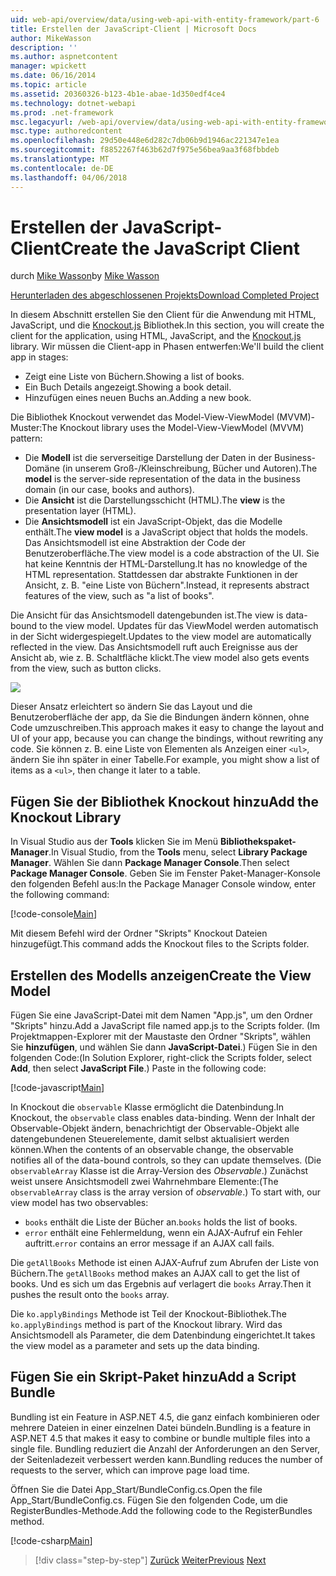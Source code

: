 ```yaml
---
uid: web-api/overview/data/using-web-api-with-entity-framework/part-6
title: Erstellen der JavaScript-Client | Microsoft Docs
author: MikeWasson
description: ''
ms.author: aspnetcontent
manager: wpickett
ms.date: 06/16/2014
ms.topic: article
ms.assetid: 20360326-b123-4b1e-abae-1d350edf4ce4
ms.technology: dotnet-webapi
ms.prod: .net-framework
msc.legacyurl: /web-api/overview/data/using-web-api-with-entity-framework/part-6
msc.type: authoredcontent
ms.openlocfilehash: 29d50e448e6d282c7db06b9d1946ac221347e1ea
ms.sourcegitcommit: f8852267f463b62d7f975e56bea9aa3f68fbbdeb
ms.translationtype: MT
ms.contentlocale: de-DE
ms.lasthandoff: 04/06/2018
---
```

<a name="create-the-javascript-client"></a><span data-ttu-id="e1f1b-102">Erstellen der JavaScript-Client</span><span class="sxs-lookup"><span data-stu-id="e1f1b-102">Create the JavaScript Client</span></span>
====================
<span data-ttu-id="e1f1b-103">durch [Mike Wasson](https://github.com/MikeWasson)</span><span class="sxs-lookup"><span data-stu-id="e1f1b-103">by [Mike Wasson](https://github.com/MikeWasson)</span></span>

[<span data-ttu-id="e1f1b-104">Herunterladen des abgeschlossenen Projekts</span><span class="sxs-lookup"><span data-stu-id="e1f1b-104">Download Completed Project</span></span>](https://github.com/MikeWasson/BookService)

<span data-ttu-id="e1f1b-105">In diesem Abschnitt erstellen Sie den Client für die Anwendung mit HTML, JavaScript, und die [Knockout.js](http://knockoutjs.com/) Bibliothek.</span><span class="sxs-lookup"><span data-stu-id="e1f1b-105">In this section, you will create the client for the application, using HTML, JavaScript, and the [Knockout.js](http://knockoutjs.com/) library.</span></span> <span data-ttu-id="e1f1b-106">Wir müssen die Client-app in Phasen entwerfen:</span><span class="sxs-lookup"><span data-stu-id="e1f1b-106">We'll build the client app in stages:</span></span>

- <span data-ttu-id="e1f1b-107">Zeigt eine Liste von Büchern.</span><span class="sxs-lookup"><span data-stu-id="e1f1b-107">Showing a list of books.</span></span>
- <span data-ttu-id="e1f1b-108">Ein Buch Details angezeigt.</span><span class="sxs-lookup"><span data-stu-id="e1f1b-108">Showing a book detail.</span></span>
- <span data-ttu-id="e1f1b-109">Hinzufügen eines neuen Buchs an.</span><span class="sxs-lookup"><span data-stu-id="e1f1b-109">Adding a new book.</span></span>

<span data-ttu-id="e1f1b-110">Die Bibliothek Knockout verwendet das Model-View-ViewModel (MVVM)-Muster:</span><span class="sxs-lookup"><span data-stu-id="e1f1b-110">The Knockout library uses the Model-View-ViewModel (MVVM) pattern:</span></span>

- <span data-ttu-id="e1f1b-111">Die **Modell** ist die serverseitige Darstellung der Daten in der Business-Domäne (in unserem Groß-/Kleinschreibung, Bücher und Autoren).</span><span class="sxs-lookup"><span data-stu-id="e1f1b-111">The **model** is the server-side representation of the data in the business domain (in our case, books and authors).</span></span>
- <span data-ttu-id="e1f1b-112">Die **Ansicht** ist die Darstellungsschicht (HTML).</span><span class="sxs-lookup"><span data-stu-id="e1f1b-112">The **view** is the presentation layer (HTML).</span></span>
- <span data-ttu-id="e1f1b-113">Die **Ansichtsmodell** ist ein JavaScript-Objekt, das die Modelle enthält.</span><span class="sxs-lookup"><span data-stu-id="e1f1b-113">The **view model** is a JavaScript object that holds the models.</span></span> <span data-ttu-id="e1f1b-114">Das Ansichtsmodell ist eine Abstraktion der Code der Benutzeroberfläche.</span><span class="sxs-lookup"><span data-stu-id="e1f1b-114">The view model is a code abstraction of the UI.</span></span> <span data-ttu-id="e1f1b-115">Sie hat keine Kenntnis der HTML-Darstellung.</span><span class="sxs-lookup"><span data-stu-id="e1f1b-115">It has no knowledge of the HTML representation.</span></span> <span data-ttu-id="e1f1b-116">Stattdessen dar abstrakte Funktionen in der Ansicht, z. B. &quot;eine Liste von Büchern&quot;.</span><span class="sxs-lookup"><span data-stu-id="e1f1b-116">Instead, it represents abstract features of the view, such as &quot;a list of books&quot;.</span></span>

<span data-ttu-id="e1f1b-117">Die Ansicht für das Ansichtsmodell datengebunden ist.</span><span class="sxs-lookup"><span data-stu-id="e1f1b-117">The view is data-bound to the view model.</span></span> <span data-ttu-id="e1f1b-118">Updates für das ViewModel werden automatisch in der Sicht widergespiegelt.</span><span class="sxs-lookup"><span data-stu-id="e1f1b-118">Updates to the view model are automatically reflected in the view.</span></span> <span data-ttu-id="e1f1b-119">Das Ansichtsmodell ruft auch Ereignisse aus der Ansicht ab, wie z. B. Schaltfläche klickt.</span><span class="sxs-lookup"><span data-stu-id="e1f1b-119">The view model also gets events from the view, such as button clicks.</span></span>

![](part-6/_static/image1.png)

<span data-ttu-id="e1f1b-120">Dieser Ansatz erleichtert so ändern Sie das Layout und die Benutzeroberfläche der app, da Sie die Bindungen ändern können, ohne Code umzuschreiben.</span><span class="sxs-lookup"><span data-stu-id="e1f1b-120">This approach makes it easy to change the layout and UI of your app, because you can change the bindings, without rewriting any code.</span></span> <span data-ttu-id="e1f1b-121">Sie können z. B. eine Liste von Elementen als Anzeigen einer `<ul>`, ändern Sie ihn später in einer Tabelle.</span><span class="sxs-lookup"><span data-stu-id="e1f1b-121">For example, you might show a list of items as a `<ul>`, then change it later to a table.</span></span>

## <a name="add-the-knockout-library"></a><span data-ttu-id="e1f1b-122">Fügen Sie der Bibliothek Knockout hinzu</span><span class="sxs-lookup"><span data-stu-id="e1f1b-122">Add the Knockout Library</span></span>

<span data-ttu-id="e1f1b-123">In Visual Studio aus der **Tools** klicken Sie im Menü **Bibliothekspaket-Manager**.</span><span class="sxs-lookup"><span data-stu-id="e1f1b-123">In Visual Studio, from the **Tools** menu, select **Library Package Manager**.</span></span> <span data-ttu-id="e1f1b-124">Wählen Sie dann **Package Manager Console**.</span><span class="sxs-lookup"><span data-stu-id="e1f1b-124">Then select **Package Manager Console**.</span></span> <span data-ttu-id="e1f1b-125">Geben Sie im Fenster Paket-Manager-Konsole den folgenden Befehl aus:</span><span class="sxs-lookup"><span data-stu-id="e1f1b-125">In the Package Manager Console window, enter the following command:</span></span>

[!code-console[Main](part-6/samples/sample1.cmd)]

<span data-ttu-id="e1f1b-126">Mit diesem Befehl wird der Ordner "Skripts" Knockout Dateien hinzugefügt.</span><span class="sxs-lookup"><span data-stu-id="e1f1b-126">This command adds the Knockout files to the Scripts folder.</span></span>

## <a name="create-the-view-model"></a><span data-ttu-id="e1f1b-127">Erstellen des Modells anzeigen</span><span class="sxs-lookup"><span data-stu-id="e1f1b-127">Create the View Model</span></span>

<span data-ttu-id="e1f1b-128">Fügen Sie eine JavaScript-Datei mit dem Namen "App.js", um den Ordner "Skripts" hinzu.</span><span class="sxs-lookup"><span data-stu-id="e1f1b-128">Add a JavaScript file named app.js to the Scripts folder.</span></span> <span data-ttu-id="e1f1b-129">(Im Projektmappen-Explorer mit der Maustaste den Ordner "Skripts", wählen Sie **hinzufügen**, und wählen Sie dann **JavaScript-Datei**.) Fügen Sie in den folgenden Code:</span><span class="sxs-lookup"><span data-stu-id="e1f1b-129">(In Solution Explorer, right-click the Scripts folder, select **Add**, then select **JavaScript File**.) Paste in the following code:</span></span>

[!code-javascript[Main](part-6/samples/sample2.js)]

<span data-ttu-id="e1f1b-130">In Knockout die `observable` Klasse ermöglicht die Datenbindung.</span><span class="sxs-lookup"><span data-stu-id="e1f1b-130">In Knockout, the `observable` class enables data-binding.</span></span> <span data-ttu-id="e1f1b-131">Wenn der Inhalt der Observable-Objekt ändern, benachrichtigt der Observable-Objekt alle datengebundenen Steuerelemente, damit selbst aktualisiert werden können.</span><span class="sxs-lookup"><span data-stu-id="e1f1b-131">When the contents of an observable change, the observable notifies all of the data-bound controls, so they can update themselves.</span></span> <span data-ttu-id="e1f1b-132">(Die `observableArray` Klasse ist die Array-Version des *Observable*.) Zunächst weist unsere Ansichtsmodell zwei Wahrnehmbare Elemente:</span><span class="sxs-lookup"><span data-stu-id="e1f1b-132">(The `observableArray` class is the array version of *observable*.) To start with, our view model has two observables:</span></span>

- <span data-ttu-id="e1f1b-133">`books` enthält die Liste der Bücher an.</span><span class="sxs-lookup"><span data-stu-id="e1f1b-133">`books` holds the list of books.</span></span>
- <span data-ttu-id="e1f1b-134">`error` enthält eine Fehlermeldung, wenn ein AJAX-Aufruf ein Fehler auftritt.</span><span class="sxs-lookup"><span data-stu-id="e1f1b-134">`error` contains an error message if an AJAX call fails.</span></span>

<span data-ttu-id="e1f1b-135">Die `getAllBooks` Methode ist einen AJAX-Aufruf zum Abrufen der Liste von Büchern.</span><span class="sxs-lookup"><span data-stu-id="e1f1b-135">The `getAllBooks` method makes an AJAX call to get the list of books.</span></span> <span data-ttu-id="e1f1b-136">Und es sich um das Ergebnis auf verlagert die `books` Array.</span><span class="sxs-lookup"><span data-stu-id="e1f1b-136">Then it pushes the result onto the `books` array.</span></span>

<span data-ttu-id="e1f1b-137">Die `ko.applyBindings` Methode ist Teil der Knockout-Bibliothek.</span><span class="sxs-lookup"><span data-stu-id="e1f1b-137">The `ko.applyBindings` method is part of the Knockout library.</span></span> <span data-ttu-id="e1f1b-138">Wird das Ansichtsmodell als Parameter, die dem Datenbindung eingerichtet.</span><span class="sxs-lookup"><span data-stu-id="e1f1b-138">It takes the view model as a parameter and sets up the data binding.</span></span>

## <a name="add-a-script-bundle"></a><span data-ttu-id="e1f1b-139">Fügen Sie ein Skript-Paket hinzu</span><span class="sxs-lookup"><span data-stu-id="e1f1b-139">Add a Script Bundle</span></span>

<span data-ttu-id="e1f1b-140">Bundling ist ein Feature in ASP.NET 4.5, die ganz einfach kombinieren oder mehrere Dateien in einer einzelnen Datei bündeln.</span><span class="sxs-lookup"><span data-stu-id="e1f1b-140">Bundling is a feature in ASP.NET 4.5 that makes it easy to combine or bundle multiple files into a single file.</span></span> <span data-ttu-id="e1f1b-141">Bundling reduziert die Anzahl der Anforderungen an den Server, der Seitenladezeit verbessert werden kann.</span><span class="sxs-lookup"><span data-stu-id="e1f1b-141">Bundling reduces the number of requests to the server, which can improve page load time.</span></span>

<span data-ttu-id="e1f1b-142">Öffnen Sie die Datei App\_Start/BundleConfig.cs.</span><span class="sxs-lookup"><span data-stu-id="e1f1b-142">Open the file App\_Start/BundleConfig.cs.</span></span> <span data-ttu-id="e1f1b-143">Fügen Sie den folgenden Code, um die RegisterBundles-Methode.</span><span class="sxs-lookup"><span data-stu-id="e1f1b-143">Add the following code to the RegisterBundles method.</span></span>

[!code-csharp[Main](part-6/samples/sample3.cs)]

> [!div class="step-by-step"]
> <span data-ttu-id="e1f1b-144">[Zurück](part-5.md)
> [Weiter](part-7.md)</span><span class="sxs-lookup"><span data-stu-id="e1f1b-144">[Previous](part-5.md)
[Next](part-7.md)</span></span>
